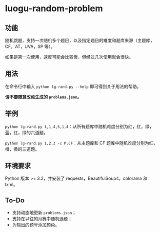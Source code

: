 # luogu-random-problem

## 功能

随机跳题，支持一次随机多个题目，以及指定题目的难度和题库来源（主题库，CF，AT，UVA，SP 等）。

如果是第一次使用，速度可能会比较慢，但经过几次使用就会很快。

## 用法

在命令行中输入 `python lg-rand.py --help` 即可得到关于用法的帮助。

**请不要随意改动生成的 `problems.json`。**

## 举例

`python lg-rand.py 1,1,4,5,1,4`：从所有题库中随机难度分别为红，红，绿，蓝，红，绿的六道题。

`python lg-rand.py 1,2,3 -c P,CF`：从主题库和 CF 题库中随机难度分别为红，橙，黄的三道题。

## 环境要求

Python 版本 >= 3.2，并安装了 requests，BeautifulSoup4，colorama 和 lxml。

## To-Do

- 支持动态地更新 `problems.json`；
- 支持在以往的月赛中随机选题；
- 为输出的题号添加颜色。
